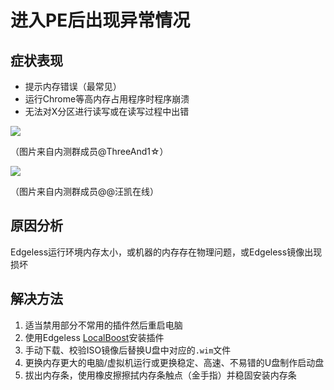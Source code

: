 # 进入PE后出现异常情况
## 症状表现
* 提示内存错误（最常见）
* 运行Chrome等高内存占用程序时程序崩溃
* 无法对X分区进行读写或在读写过程中出错

![](https://cloud.edgeless.top/picbed/wiki/images/QQpic20191221164750.jpg)

（图片来自内测群成员@ThreeAnd1☆）

![](https://cloud.edgeless.top/picbed/wiki/images/QQpic20191221164959.jpg)

（图片来自内测群成员@@汪凯在线）

## 原因分析
Edgeless运行环境内存太小，或机器的内存存在物理问题，或Edgeless镜像出现损坏

## 解决方法
1. 适当禁用部分不常用的插件然后重启电脑
2. 使用Edgeless [LocalBoost](../playground/localboost.md)安装插件
5. 手动下载、校验ISO镜像后替换U盘中对应的`.wim`文件
3. 更换内存更大的电脑/虚拟机运行或更换稳定、高速、不易错的U盘制作启动盘
4. 拔出内存条，使用橡皮擦擦拭内存条触点（金手指）并稳固安装内存条